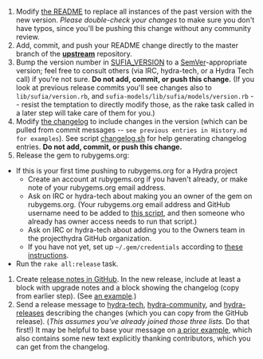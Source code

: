 1. Modify [the README](https://github.com/projecthydra/sufia/blob/master/README.md) to replace all instances of the past version with the new version. *Please double-check your changes* to make sure you don't have typos, since you'll be pushing this change without any community review.
1. Add, commit, and push your README change directly to the master branch of the **[upstream](https://github.com/projecthydra/sufia)** repository.
1. Bump the version number in [SUFIA_VERSION](https://github.com/projecthydra/sufia/blob/master/SUFIA_VERSION) to a [SemVer](http://semver.org/)-appropriate version; feel free to consult others (via IRC, hydra-tech, or a Hydra Tech call) if you're not sure. **Do not add, commit, or push this change.** (If you look at previous release commits you'll see changes also to `lib/sufia/version.rb`, and `sufia-models/lib/sufia/models/version.rb` -- resist the temptation to directly modify those, as the rake task called in a later step will take care of them for you.)
1. Modify [the changelog](https://github.com/projecthydra/sufia/blob/master/History.md) to include changes in the version (which can be pulled from commit messages -- `see previous entries in History.md for examples`).  See script [changelog.sh](https://github.com/projecthydra/hydra/blob/master/script/changelog.sh) for help generating changelog entries.  **Do not add, commit, or push this change.**
1. Release the gem to rubygems.org:
  * If this is your first time pushing to rubygems.org for a Hydra project
    * Create an account at rubygems.org if you haven't already, or make note of your rubygems.org email address.
    * Ask on IRC or hydra-tech about making you an owner of the gem on rubygems.org. (Your rubygems.org email address and GitHub username need to be added to [this script](https://github.com/projecthydra/hydra/blob/master/script/grant_revoke_gem_authority.rb#L19), and then someone who already has owner access needs to run that script.)
    * Ask on IRC or hydra-tech about adding you to the Owners team in the projecthydra GitHub organization.
    * If you have not yet, set up `~/.gem/credentials` according to [these instructions](https://rubygems.org/profile/edit).
  *  Run the `rake all:release` task.
1. Create [release notes in GitHub](https://github.com/projecthydra/sufia/releases/new). In the new release, include at least a block with upgrade notes and a block showing the changelog (copy from earlier step). (See [an example](https://github.com/projecthydra/sufia/releases/tag/v6.4.0).)
1. Send a release message to [hydra-tech](mailto:hydra-tech@googlegroups.com), [hydra-community](mailto:hydra-community@googlegroups.com), and [hydra-releases](mailto:hydra-releases@googlegroups.com) describing the changes (which you can copy from the GitHub release). (*This assumes you've already joined those three lists.* Do that first!) It may be helpful to base your message on [a prior example](https://groups.google.com/forum/#!topic/hydra-releases/SvQAhtIgpqA), which also contains some new text explicitly thanking contributors, which you can get from the changelog.

